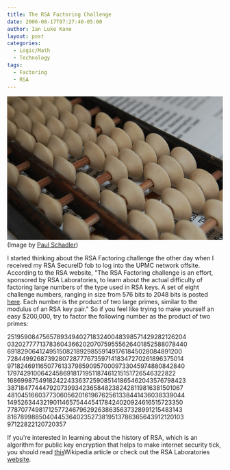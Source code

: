 ```yaml
---
title: The RSA Factoring Challenge
date: 2006-08-17T07:27:40-05:00
author: Ian Luke Kane
layout: post
categories:
  - Logic/Math
  - Technology
tags:
  - Factoring
  - RSA
---
```


![(Image by Paul Schadler)](/assets/abacus.jpg)  
(Image by [Paul Schadler](http://www.flickr.com/photos/pschadler/4932737690/sizes/z/in/photostream/))

I started thinking about the RSA Factoring challenge the other day when
I received my RSA SecureID fob to log into the UPMC network offsite.
According to the RSA website, "The RSA Factoring challenge is an effort,
sponsored by RSA Laboratories, to learn about the actual difficulty of
factoring large numbers of the type used in RSA keys. A set of eight
challenge numbers, ranging in size from 576 bits to 2048 bits is posted
[here](http://www.rsasecurity.com/rsalabs/node.asp?id=2093). Each number
is the product of two large primes, similar to the modulus of an RSA key
pair." So if you feel like trying to make yourself an easy $200,000, try
to factor the following number as the product of two primes:

25195908475657893494027183240048398571429282126204  
03202777713783604366202070759555626401852588078440  
69182906412495150821892985591491761845028084891200  
72844992687392807287776735971418347270261896375014  
97182469116507761337985909570009733045974880842840  
17974291006424586918171951187461215151726546322822  
16869987549182422433637259085141865462043576798423  
38718477444792073993423658482382428119816381501067  
48104516603773060562016196762561338441436038339044  
14952634432190114657544454178424020924616515723350  
77870774981712577246796292638635637328991215483143  
81678998850404453640235273819513786365643912120103  
97122822120720357

If you're interested in learning about the history of RSA, which is an
algorithm for public key encryption that helps to make internet security
tick, you should read [this](http://en.wikipedia.org/wiki/RSA)Wikipedia
article or check out the RSA Laboratories
[website](http://www.rsasecurity.com/rsalabs/).